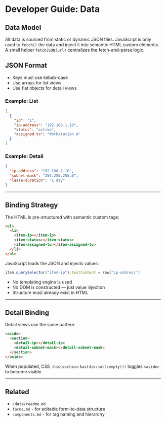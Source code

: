 # Developer Guide: Data

## Data Model

All data is sourced from static or dynamic JSON files. JavaScript is only used to `fetch()` the data and inject it into semantic HTML custom elements. A small helper `fetchJSON(url)` centralizes the fetch-and-parse logic.

## JSON Format

- Keys must use kebab-case
- Use arrays for list views
- Use flat objects for detail views

### Example: List

```json
[
  {
    "id": "1",
    "ip-address": "192.168.1.10",
    "status": "active",
    "assigned-to": "Workstation A"
  }
]
```

### Example: Detail

```json
{
  "ip-address": "192.168.1.10",
  "subnet-mask": "255.255.255.0",
  "lease-duration": "1 day"
}
```

---

## Binding Strategy

The HTML is pre-structured with semantic custom tags:

```html
<ul>
  <li>
    <item-ip></item-ip>
    <item-status></item-status>
    <item-assigned-to></item-assigned-to>
  </li>
</ul>
```

JavaScript loads the JSON and injects values:

```js
item.querySelector("item-ip").textContent = row["ip-address"]
```

- No templating engine is used
- No DOM is constructed — just value injection
- Structure must already exist in HTML

---

## Detail Binding

Detail views use the same pattern:

```html
<aside>
  <section>
    <detail-ip></detail-ip>
    <detail-subnet-mask></detail-subnet-mask>
  </section>
</aside>
```

When populated, CSS `:has(section:has(div:not(:empty)))` toggles `<aside>` to become visible.

---

## Related

- `/data/readme.md`
- `forms.md` - for editable form-to-data structure
- `components.md` - for tag naming and hierarchy
